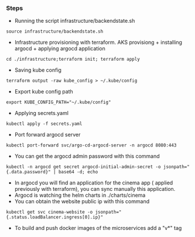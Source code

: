 ### Steps
- Running the script infrastructure/backendstate.sh 
```
source infrastructure/backendstate.sh
```
- Infrastructure provisioning with terraform. AKS provisiong + installing argocd + applying argocd application 
```
cd ./infrastructure;terraform init; terraform apply 
```
- Saving kube config
```
terraform output -raw kube_config > ~/.kube/config
```
- Export kube config path
```
export KUBE_CONFIG_PATH="~/.kube/config"
```
- Applying secrets.yaml
```
kubectl apply -f secrets.yaml
```
- Port forward argocd server 
```
kubectl port-forward svc/argo-cd-argocd-server -n argocd 8080:443
```
- You can get the argocd admin password with this command
```
kubectl -n argocd get secret argocd-initial-admin-secret -o jsonpath="{.data.password}" | base64 -d; echo
``` 
- In argocd you will find an application for the cinema app ( applied previously with terraform), you can sync manually this application.
- Argocd is watching the helm charts in ./charts/cinema
- You can obtain the website public ip with this command 
```
kubectl get svc cinema-website -o jsonpath="{.status.loadBalancer.ingress[0].ip}"
```
- To build and push docker images of the microservices add a "v*" tag 
